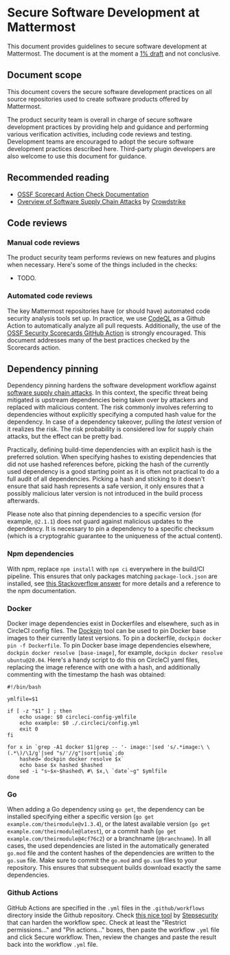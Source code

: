 # Secure Software Development at Mattermost

This document provides guidelines to secure software development at Mattermost. The document is at the moment a [1% draft](/company/about-mattermost/mindsets#drafts-at-1-50-99) and not conclusive.

## Document scope

This document covers the secure software development practices on all source repositories used to create software products offered by Mattermost.

The product security team is overall in charge of secure software development practices by providing help and guidance and performing various verification activities, including code reviews and testing. Development teams are encouraged to adopt the secure software development practices described here. Third-party plugin developers are also welcome to use this document for guidance.

## Recommended reading

* [OSSF Scorecard Action Check Documentation](https://github.com/ossf/scorecard/blob/main/docs/checks.md)
* [Overview of Software Supply Chain Attacks](https://www.crowdstrike.com/cybersecurity-101/cyberattacks/supply-chain-attacks/) by [Crowdstrike](https://www.crowdstrike.com/)

## Code reviews

### Manual code reviews

The product security team performs reviews on new features and plugins when necessary. Here's some of the things included in the checks:

* TODO.

### Automated code reviews

The key Mattermost repositories have (or should have) automated code security analysis tools set up. In practice, we use [CodeQL](https://codeql.github.com/) as a Github Action to automatically analyze all pull requests. Additionally, the use of the [OSSF Security Scorecards GitHub Action](https://github.com/ossf/scorecard) is strongly encouraged. This document addresses many of the best practices checked by the Scorecards action.

## Dependency pinning

Dependency pinning hardens the software development workflow against [software supply chain attacks](https://www.crowdstrike.com/cybersecurity-101/cyberattacks/supply-chain-attacks/). In this context, the specific threat being mitigated is upstream dependencies being taken over by attackers and replaced with malicious content. The risk commonly involves referring to dependencies without explicitly specifying a computed hash value for the dependency. In case of a dependency takeover, pulling the _latest_ version of it realizes the risk. The risk probability is considered low for supply chain attacks, but the effect can be pretty bad.

Practically, defining build-time dependencies with an explicit hash is the preferred solution. When specifying hashes to existing dependencies that did not use hashed references before, picking the hash of the currently used dependency is a good starting point as it is often not practical to do a full audit of all dependencies. Picking a hash and sticking to it doesn't ensure that said hash represents a safe version, it only ensures that a possibly malicious later version is not introduced in the build process afterwards.

Please note also that pinning dependencies to a specific version (for example, `@2.1.1`) does not guard against malicious updates to the dependency. It is necessary to pin a dependency to a specific checksum (which is a cryptograhic guarantee to the uniqueness of the actual content).

### Npm dependencies

With npm, replace `npm install` with `npm ci` everywhere in the build/CI pipeline. This ensures that only packages matching `package-lock.json` are installed, see [this Stackoverflow answer](https://stackoverflow.com/questions/52499617/what-is-the-difference-between-npm-install-and-npm-ci) for more details and a reference to the npm documentation.

### Docker

Docker image dependencies exist in Dockerfiles and elsewhere, such as in CircleCI config files. The [Dockpin](https://github.com/Jille/dockpin) tool can be used to pin Docker base images to their currently latest versions. To pin a dockerfile, `dockpin docker pin -f Dockerfile`. To pin Docker base image dependencies elsewhere, `dockpin docker resolve [base-image]`, for example, `dockpin docker resolve ubuntu@20.04`. Here's a handy script to do this on CircleCI yaml files, replacing the image reference with one with a hash, and additionally commenting with the timestamp the hash was obtained:

```
#!/bin/bash

ymlfile=$1

if [ -z "$1" ] ; then
    echo usage: $0 circleci-config-ymlfile
    echo example: $0 ./.circleci/config.yml
    exit 0
fi

for x in `grep -A1 docker $1|grep -- '- image:'|sed 's/.*image:\ \(.*\)/\1/g'|sed "s/'//g"|sort|uniq`;do
    hashed=`dockpin docker resolve $x`
    echo base $x hashed $hashed
    sed -i "s~$x~$hashed\ #\ $x,\ `date`~g" $ymlfile
done
```

### Go

When adding a Go dependency using `go get`, the dependency can be installed specifying either a specific version (`go get example.com/theirmodule@v1.3.4`), or the latest available version (`go get example.com/theirmodule@latest`), or a commit hash (`go get example.com/theirmodule@4cf76c2`) or a branchname (`@branchname`). In all cases, the used dependencies are listed in the automatically generated `go.mod` file and the content hashes of the dependencies are written to the `go.sum` file. Make sure to commit the `go.mod` and `go.sum` files to your repository. This ensures that subsequent builds download exactly the same dependencies.

### Github Actions

GitHub Actions are specified in the `.yml` files in the `.github/workflows` directory inside the Github repository. Check [this nice tool](https://app.stepsecurity.io/) by [Stepsecurity](https://www.stepsecurity.io/) that can harden the workflow spec. Check at least the "Restrict permissions..." and "Pin actions..." boxes, then paste the workflow `.yml` file and click Secure workflow. Then, review the changes and paste the result back into the workflow `.yml` file.
